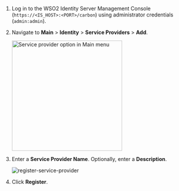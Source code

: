 1. Log in to the WSO2 Identity Server Management Console (`https://<IS_HOST>:<PORT>/carbon`) using administrator credentials (`admin:admin`).

2. Navigate to **Main** > **Identity** > **Service Providers** > **Add**.

    <img src="../../../assets/img/fragments/add-service-provider.png" width="300" alt="Service provider option in Main menu" />

3. Enter a **Service Provider Name**. Optionally, enter a **Description**.

    ![register-service-provider](../../../assets/img/fragments/register-service-provider.png)
    
4. Click **Register**.    
